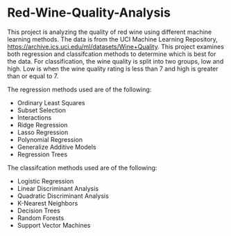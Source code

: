 # Red-Wine-Quality-Analysis

This project is analyzing the quality of red wine using different machine learning methods. The data is from the UCI Machine Learning Repository, https://archive.ics.uci.edu/ml/datasets/Wine+Quality. This project examines both regression and classifcation methods to determine which is best for the data. For classification, the wine quality is split into two groups, low and high. Low is when the wine quality rating is less than 7 and high is greater than or equal to 7. 

The regression methods used are of the following:
* Ordinary Least Squares
* Subset Selection
* Interactions
* Ridge Regression
* Lasso Regression
* Polynomial Regression
* Generalize Additive Models
* Regression Trees

The classifcation methods used are of the following:
* Logistic Regression
* Linear Discriminant Analysis
* Quadratic Discriminant Analysis
* K-Nearest Neighbors
* Decision Trees
* Random Forests
* Support Vector Machines
